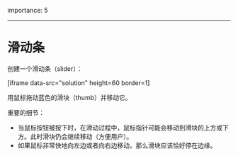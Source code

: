 importance: 5

---

# 滑动条

创建一个滑动条（slider）：

[iframe data-src="solution" height=60 border=1]

用鼠标拖动蓝色的滑块（thumb）并移动它。

重要的细节：

- 当鼠标按钮被按下时，在滑动过程中，鼠标指针可能会移动到滑块的上方或下方。此时滑块仍会继续移动（方便用户）。
- 如果鼠标非常快地向左边或者向右边移动，那么滑块应该恰好停在边缘。
